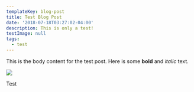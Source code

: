 ```yaml
---
templateKey: blog-post
title: Test Blog Post
date: '2018-07-18T03:27:02-04:00'
description: This is only a test!
testImage: null
tags:
  - test
---
```


This is the body content for the test post. Here is some **bold** and _italic_ text.

![](/assets/fb_profilepic.png)

Test
